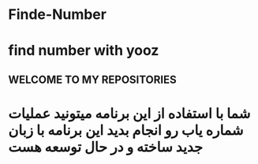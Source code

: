 # Finde-Number
# find number with yooz
## WELCOME TO MY  REPOSITORIES
# شما با استفاده از این برنامه میتونید عملیات شماره یاب رو انجام بدید این برنامه با زبان جدید ساخته و در حال توسعه هست